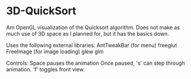 3D-QuickSort
============

Am OpenGL visualization of the Quicksort algorithm. Does not make as much use of 3D space as I planned for, but it has the basics down.

Uses the following external libraries:
AntTweakBar (for menu)
freeglut
FreeImage (for image loading)
glew
glm

Controls:
Space pauses the animation
Once paused, 's' can step through animation.
'f' toggles front view.
